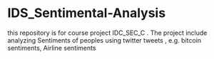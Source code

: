 # IDS_Sentimental-Analysis
this repository is for course project IDC_SEC_C . The project include analyzing Sentiments of peoples using twitter tweets , e.g. bitcoin sentiments, Airline sentiments 
